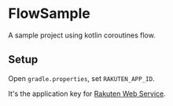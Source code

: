 # FlowSample

A sample project using kotlin coroutines flow.

## Setup

Open `gradle.properties`, set `RAKUTEN_APP_ID`.

It's the application key for [Rakuten Web Service](https://webservice.rakuten.co.jp/guide/).
 
